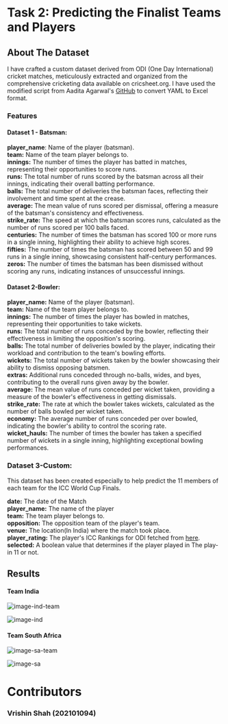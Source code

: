 # Task 2: Predicting the Finalist Teams and Players

## About The Dataset

I have crafted a custom dataset derived from ODI (One Day International) cricket matches, meticulously extracted and organized from the comprehensive cricketing data available on cricsheet.org. I have used the modified script from Aadita Agarwal's [GitHub](https://github.com/aaditagarwal) to convert YAML to Excel format.


### **Features**

#### Dataset 1 - Batsman:
**player_name**: Name of the player (batsman).<br>
**team:** Name of the team player belongs to.<br>
**innings:** The number of times the player has batted in matches, representing their opportunities to score runs.<br>
**runs:** The total number of runs scored by the batsman across all their innings, indicating their overall batting performance.<br>
**balls:** The total number of deliveries the batsman faces, reflecting their involvement and time spent at the crease.<br>
**average:** The mean value of runs scored per dismissal, offering a measure of the batsman's consistency and effectiveness.<br>
**strike_rate:** The speed at which the batsman scores runs, calculated as the number of runs scored per 100 balls faced.<br>
**centuries:** The number of times the batsman has scored 100 or more runs in a single inning, highlighting their ability to achieve high scores.<br>
**fifties:** The number of times the batsman has scored between 50 and 99 runs in a single inning, showcasing consistent half-century performances.<br>
**zeros:** The number of times the batsman has been dismissed without scoring any runs, indicating instances of unsuccessful innings.


#### Dataset 2-Bowler:
**player_name:** Name of the player (batsman).<br>
**team:** Name of the team player belongs to.<br>
**innings:** The number of times the player has bowled in matches, representing their opportunities to take wickets.<br>
 **runs:** The total number of runs conceded by the bowler, reflecting their effectiveness in limiting the opposition's scoring.<br>
 **balls:** The total number of deliveries bowled by the player, indicating their workload and contribution to the team's bowling efforts.<br>
 **wickets:** The total number of wickets taken by the bowler showcasing their ability to dismiss opposing batsmen.<br>
 **extras:** Additional runs conceded through no-balls, wides, and byes, contributing to the overall runs given away by the bowler.<br>
 **average:** The mean value of runs conceded per wicket taken, providing a measure of the bowler's effectiveness in getting dismissals.<br>
 **strike_rate:** The rate at which the bowler takes wickets, calculated as the number of balls bowled per wicket taken.<br>
 **economy:** The average number of runs conceded per over bowled, indicating the bowler's ability to control the scoring rate.<br>
 **wicket_hauls:** The number of times the bowler has taken a specified number of wickets in a single inning, highlighting exceptional bowling performances.<br>


### Dataset 3-Custom:
This dataset has been created especially to help predict the 11 members of each team for the ICC World Cup Finals.

**date:** The date of the Match<br>
**player_name:** The name of the player<br>
**team:** The team player belongs to.<br>
**opposition:** The opposition team of the player's team.<br>
**venue:** The location(In India) where the match took place.<br>
**player_rating:** The player's ICC Rankings for ODI fetched from [here](https://www.icc-cricket.com/rankings/mens/player-rankings/odi).<br>
**selected:** A boolean value that determines if the player played in The play-in 11 or not.


## Results
#### Team India
![image-ind-team](https://github.com/srikarpadaliya/WorldCup_prediction/assets/58455626/7dac4258-ecce-4cad-98c6-e202c634e524)

![image-ind](https://github.com/srikarpadaliya/WorldCup_prediction/assets/58455626/5e404671-d34e-465a-ad0a-d38efc57ef4a)



#### Team South Africa
![image-sa-team](https://github.com/srikarpadaliya/WorldCup_prediction/assets/58455626/66e68cc3-fb16-45a6-b82f-e59384b4781c)


![image-sa](https://github.com/srikarpadaliya/WorldCup_prediction/assets/58455626/b0472559-05a0-41ee-bad2-97d14441c16e)


# Contributors
### Vrishin Shah (202101094)

